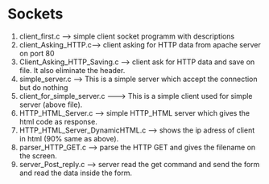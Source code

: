 # Sockets
1. client_first.c --> simple client socket programm with descriptions
2. client_Asking_HTTP.c--> client asking for HTTP data from apache server on port 80
3. Client_Asking_HTTP_Saving.c --> client ask for HTTP data and save on file. It also eliminate the header.
4. simple_server.c --> This is a simple server which accept the connection but do nothing
5. client_for_simple_server.c ---> This is a simple client used for simple server (above file). 
6. HTTP_HTML_Server.c --> simple HTTP_HTML server which gives the html code as response.
7. HTTP_HTML_Server_DynamicHTML.c --> shows the ip adress of client in html (90% same as above).
8. parser_HTTP_GET.c --> parse the HTTP GET and gives the filename on the screen.
9. server_Post_reply.c --> server read the get command and send the form and read the data inside the form.

